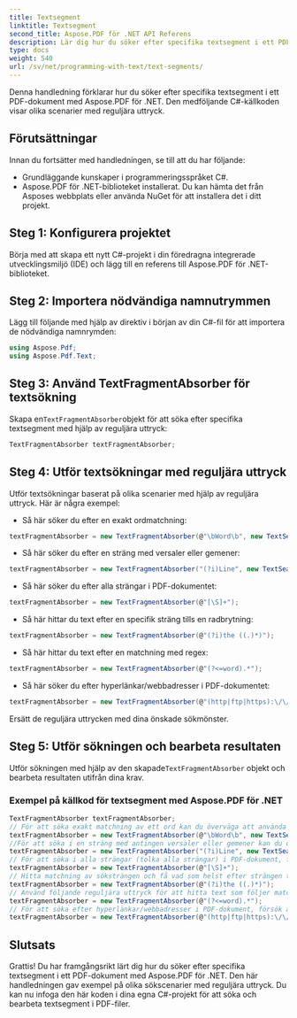 ```yaml
---
title: Textsegment
linktitle: Textsegment
second_title: Aspose.PDF för .NET API Referens
description: Lär dig hur du söker efter specifika textsegment i ett PDF-dokument med hjälp av reguljära uttryck i Aspose.PDF för .NET.
type: docs
weight: 540
url: /sv/net/programming-with-text/text-segments/
---
```


Denna handledning förklarar hur du söker efter specifika textsegment i ett PDF-dokument med Aspose.PDF för .NET. Den medföljande C#-källkoden visar olika scenarier med reguljära uttryck.

## Förutsättningar

Innan du fortsätter med handledningen, se till att du har följande:

- Grundläggande kunskaper i programmeringsspråket C#.
- Aspose.PDF för .NET-biblioteket installerat. Du kan hämta det från Asposes webbplats eller använda NuGet för att installera det i ditt projekt.

## Steg 1: Konfigurera projektet

Börja med att skapa ett nytt C#-projekt i din föredragna integrerade utvecklingsmiljö (IDE) och lägg till en referens till Aspose.PDF för .NET-biblioteket.

## Steg 2: Importera nödvändiga namnutrymmen

Lägg till följande med hjälp av direktiv i början av din C#-fil för att importera de nödvändiga namnrymden:

```csharp
using Aspose.Pdf;
using Aspose.Pdf.Text;
```

## Steg 3: Använd TextFragmentAbsorber för textsökning

 Skapa en`TextFragmentAbsorber`objekt för att söka efter specifika textsegment med hjälp av reguljära uttryck:

```csharp
TextFragmentAbsorber textFragmentAbsorber;
```

## Steg 4: Utför textsökningar med reguljära uttryck

Utför textsökningar baserat på olika scenarier med hjälp av reguljära uttryck. Här är några exempel:

- Så här söker du efter en exakt ordmatchning: 

```csharp
textFragmentAbsorber = new TextFragmentAbsorber(@"\bWord\b", new TextSearchOptions(true));
```

- Så här söker du efter en sträng med versaler eller gemener: 

```csharp
textFragmentAbsorber = new TextFragmentAbsorber("(?i)Line", new TextSearchOptions(true));
```

- Så här söker du efter alla strängar i PDF-dokumentet: 

```csharp
textFragmentAbsorber = new TextFragmentAbsorber(@"[\S]+");
```

- Så här hittar du text efter en specifik sträng tills en radbrytning: 

```csharp
textFragmentAbsorber = new TextFragmentAbsorber(@"(?i)the ((.)*)");
```

- Så här hittar du text efter en matchning med regex: 

```csharp
textFragmentAbsorber = new TextFragmentAbsorber(@"(?<=word).*");
```

- Så här söker du efter hyperlänkar/webbadresser i PDF-dokumentet: 

```csharp
textFragmentAbsorber = new TextFragmentAbsorber(@"(http|ftp|https):\/\/([\w\-_]+(?:(?:\.[\w\-_]+)+))([\w\-\.,@?^=%&amp;:/~\+#]*[\w\-\@?^=%&amp;/~\+#])?");
```

Ersätt de reguljära uttrycken med dina önskade sökmönster.

## Steg 5: Utför sökningen och bearbeta resultaten

 Utför sökningen med hjälp av den skapade`TextFragmentAbsorber` objekt och bearbeta resultaten utifrån dina krav.

### Exempel på källkod för textsegment med Aspose.PDF för .NET 
```csharp
TextFragmentAbsorber textFragmentAbsorber;
// För att söka exakt matchning av ett ord kan du överväga att använda reguljära uttryck.
textFragmentAbsorber = new TextFragmentAbsorber(@"\bWord\b", new TextSearchOptions(true));
//För att söka i en sträng med antingen versaler eller gemener kan du överväga att använda reguljära uttryck.
textFragmentAbsorber = new TextFragmentAbsorber("(?i)Line", new TextSearchOptions(true));
// För att söka i alla strängar (tolka alla strängar) i PDF-dokument, försök att använda följande reguljära uttryck.
textFragmentAbsorber = new TextFragmentAbsorber(@"[\S]+");
// Hitta matchning av söksträngen och få vad som helst efter strängen till radbrytning.
textFragmentAbsorber = new TextFragmentAbsorber(@"(?i)the ((.)*)");
// Använd följande reguljära uttryck för att hitta text som följer matchningen med regex.
textFragmentAbsorber = new TextFragmentAbsorber(@"(?<=word).*");
// För att söka efter hyperlänkar/webbadresser i PDF-dokument, försök att använda följande reguljära uttryck.
textFragmentAbsorber = new TextFragmentAbsorber(@"(http|ftp|https):\/\/([\w\-_]+(?:(?:\.[\w\-_]+)+))([\w\-\.,@?^=%&amp;:/~\+#]*[\w\-\@?^=%&amp;/~\+#])?");
```


## Slutsats

Grattis! Du har framgångsrikt lärt dig hur du söker efter specifika textsegment i ett PDF-dokument med Aspose.PDF för .NET. Den här handledningen gav exempel på olika sökscenarier med reguljära uttryck. Du kan nu infoga den här koden i dina egna C#-projekt för att söka och bearbeta textsegment i PDF-filer.